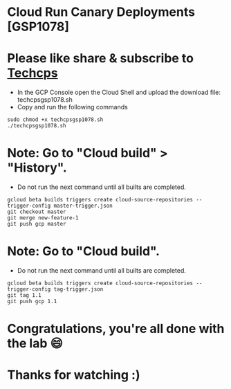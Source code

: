 
# Cloud Run Canary Deployments [GSP1078]

# Please like share & subscribe to [Techcps](https://www.youtube.com/@techcps)

* In the GCP Console open the Cloud Shell and upload the download file: techcpsgsp1078.sh
* Copy and run the following commands
```
sudo chmod +x techcpsgsp1078.sh
./techcpsgsp1078.sh
```

# Note: Go to "Cloud build" > "History". 
* Do not run the next command until all builts are completed.

```
gcloud beta builds triggers create cloud-source-repositories --trigger-config master-trigger.json
git checkout master
git merge new-feature-1
git push gcp master
```


# Note: Go to "Cloud build". 
* Do not run the next command until all builts are completed.

```
gcloud beta builds triggers create cloud-source-repositories --trigger-config tag-trigger.json
git tag 1.1
git push gcp 1.1
```

# Congratulations, you're all done with the lab 😄

# Thanks for watching :)
